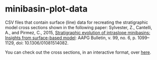 # minibasin-plot-data

CSV files that contain surface (line) data for recreating the stratigraphic model cross sections shown in the following paper: Sylvester, Z., Cantelli, A., and Pirmez, C., 2015, [Stratigraphic evolution of intraslope minibasins: Insights from surface-based model](http://archives.datapages.com/data/bulletns/2015/06jun/BLTN14082/BLTN14082.html): AAPG Bulletin, v. 99, no. 6, p. 1099–1129, doi: 10.1306/01081514082.

You can check out the cross sections, in an interactive format, over [here](http://zsylvester.github.io/minibasin-plot-data/).
